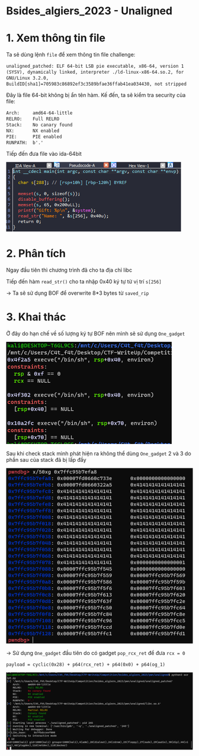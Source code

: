 # Bsides_algiers_2023 - Unaligned

# 1. Xem thông tin file

Ta sẽ dùng lệnh `file` để xem thông tin file challenge:
```
unaligned_patched: ELF 64-bit LSB pie executable, x86-64, version 1 (SYSV), dynamically linked, interpreter ./ld-linux-x86-64.so.2, for GNU/Linux 3.2.0, BuildID[sha1]=705983c86892ef3c3589bfae36ffab41ea034430, not stripped
```
Đây là file 64-bit không bị ẩn tên hàm. Kế đến, ta sẽ kiểm tra security của file:
```
Arch:     amd64-64-little
RELRO:    Full RELRO
Stack:    No canary found
NX:       NX enabled
PIE:      PIE enabled
RUNPATH:  b'.'
```

Tiếp đến đưa file vào ida-64bit

![main.png](images/main.png)

# 2. Phân tích 

Ngay đầu tiên thì chương trình đã cho ta địa chỉ libc

Tiếp đến hàm `read_str()` cho ta nhập 0x40 ký tự từ vị trí `s[256]` 

-> Ta sẽ sử dụng BOF để overwrite 8*3 bytes từ `saved_rip`

# 3. Khai thác

Ở đây do hạn chế về số lượng ký tự BOF nên mình sẽ sử dụng `One_gadget`

![og.png](images/og.png)

Sau khi check stack mình phát hiện ra không thể dùng `One_gadget` 2 và 3 do phần sau của stack đã bị lấp đầy

![stack.png](images/stack.png)

-> Sử dụng `One_gadget` đầu tiên do có gadget `pop_rcx_ret` để đưa `rcx = 0`

```
payload = cyclic(0x28) + p64(rcx_ret) + p64(0x0) + p64(og_1)
```

![shell.png](images/shell.png)